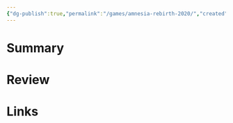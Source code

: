 ```yaml
---
{"dg-publish":true,"permalink":"/games/amnesia-rebirth-2020/","created":"2023-12-08","updated":"2023-12-08"}
---
```



# Summary

# Review

# Links
